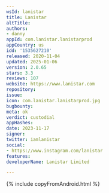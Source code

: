 ```yaml
---
wsId: lanistar
title: Lanistar
altTitle: 
authors:
- danny
appId: com.lanistar.lanistarprod
appCountry: us
idd: '1535627210'
released: 2020-11-04
updated: 2025-01-06
version: 2.0.65
stars: 3.3
reviews: 107
website: https://www.lanistar.com
repository: 
issue: 
icon: com.lanistar.lanistarprod.jpg
bugbounty: 
meta: ok
verdict: custodial
appHashes: 
date: 2023-11-17
signer: 
twitter: iamlanistar
social:
- https://www.instagram.com/lanistar
features: 
developerName: Lanistar Limited

---
```


{% include copyFromAndroid.html %}
